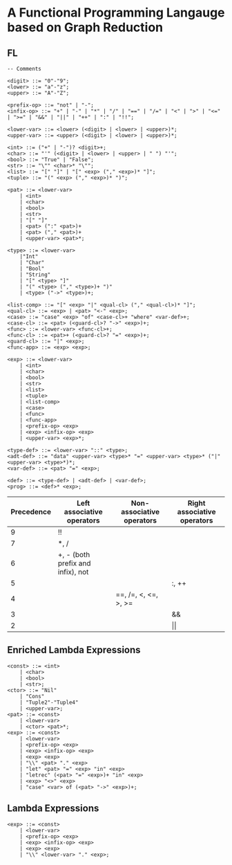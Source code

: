 # A Functional Programming Langauge based on Graph Reduction

## FL

``` EBNF
-- Comments

<digit> ::= "0"-"9";
<lower> ::= "a"-"z";
<upper> ::= "A"-"Z";

<prefix-op> ::= "not" | "-";
<infix-op> ::= "+" | "-" | "*" | "/" | "==" | "/=" | "<" | ">" | "<=" | ">=" | "&&" | "||" | "++" | ":" | "!!";

<lower-var> ::= <lower> (<digit> | <lower> | <upper>)*;
<upper-var> ::= <upper> (<digit> | <lower> | <upper>)*;

<int> ::= ("+" | "-")? <digit>+;
<char> ::= "'" (<digit> | <lower> | <upper> | " ") "'";
<bool> ::= "True" | "False";
<str> ::= "\"" <char>* "\"";
<list> ::= "[" "]" | "[" <exp> ("," <exp>)* "]";
<tuple> ::= "(" <exp> ("," <exp>)* ")";

<pat> ::= <lower-var>
    | <int>
    | <char>
    | <bool>
    | <str>
    | "[" "]"
    | <pat> (":" <pat>)+
    | <pat> ("," <pat>)+
    | <upper-var> <pat>*;

<type> ::= <lower-var>
    |"Int"
    | "Char"
    | "Bool"
    | "String"
    | "[" <type> "]"
    | "(" <type> ("," <type>)+ ")"
    | <type> ("->" <type>)+;

<list-comp> ::= "[" <exp> "|" <qual-cl> ("," <qual-cl>)* "]";
<qual-cl> ::= <exp> | <pat> "<-" <exp>;
<case> ::= "case" <exp> "of" <case-cl>+ "where" <var-def>+;
<case-cl> ::= <pat> (<guard-cl>? "->" <exp>)+;
<func> ::= <lower-var> <func-cl>+;
<func-cl> ::= <pat>+ (<guard-cl>? "=" <exp>)+;
<guard-cl> ::= "|" <exp>;
<func-app> ::= <exp> <exp>;

<exp> ::= <lower-var>
    | <int>
    | <char>
    | <bool>
    | <str>
    | <list>
    | <tuple>
    | <list-comp>
    | <case>
    | <func>
    | <func-app>
    | <prefix-op> <exp>
    | <exp> <infix-op> <exp>
    | <upper-var> <exp>*;

<type-def> ::= <lower-var> "::" <type>;
<adt-def> ::= "data" <upper-var> <type>* "=" <upper-var> <type>* ("|" <upper-var> <type>*)*;
<var-def> ::= <pat> "=" <exp>;

<def> ::= <type-def> | <adt-def> | <var-def>;
<prog> ::= <def>* <exp>;
```

| Precedence | Left associative operators | Non-associative operators | Right associative operators |
| --- | --- | --- | --- |
| 9 | !! | | |
| 7 | *, / | | |
| 6 | +, - (both prefix and infix), not | | |
| 5 | | | :, ++|
| 4 | | ==, /=, <, <=, >, >= | |
| 3 | | | && |
| 2 | | | \|\| |

## Enriched Lambda Expressions

``` EBNF
<const> ::= <int>
    | <char>
    | <bool>
    | <str>;
<ctor> ::= "Nil"
    | "Cons"
    | "Tuple2"-"Tuple4"
    | <upper-var>;
<pat> ::= <const>
    | <lower-var>
    | <ctor> <pat>*;
<exp> ::= <const>
    | <lower-var>
    | <prefix-op> <exp>
    | <exp> <infix-op> <exp>
    | <exp> <exp>
    | "\\" <pat> "." <exp>
    | "let" <pat> "=" <exp> "in" <exp>
    | "letrec" (<pat> "=" <exp>)+ "in" <exp>
    | <exp> "<>" <exp>
    | "case" <var> of (<pat> "->" <exp>)+;
```

## Lambda Expressions

``` EBNF
<exp> ::= <const>
    | <lower-var>
    | <prefix-op> <exp>
    | <exp> <infix-op> <exp>
    | <exp> <exp>
    | "\\" <lower-var> "." <exp>;
```

